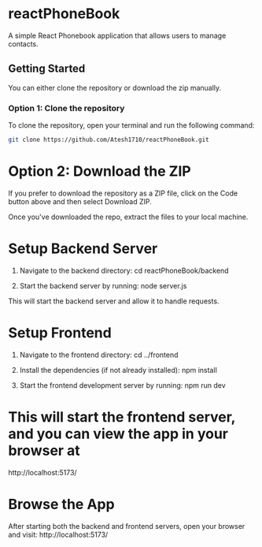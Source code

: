 # reactPhoneBook

A simple React Phonebook application that allows users to manage contacts.

## Getting Started

You can either clone the repository or download the zip manually.

### Option 1: Clone the repository

To clone the repository, open your terminal and run the following command:

```bash
git clone https://github.com/Atesh1710/reactPhoneBook.git
```
# Option 2: Download the ZIP
If you prefer to download the repository as a ZIP file, click on the Code button above and then select Download ZIP.

Once you've downloaded the repo, extract the files to your local machine.

# Setup Backend Server
1. Navigate to the backend directory:
cd reactPhoneBook/backend

2. Start the backend server by running:
node server.js

This will start the backend server and allow it to handle requests.

# Setup Frontend
1. Navigate to the frontend directory:
cd ../frontend

2. Install the dependencies (if not already installed):
npm install

3. Start the frontend development server by running:
npm run dev

# This will start the frontend server, and you can view the app in your browser at
http://localhost:5173/

# Browse the App
After starting both the backend and frontend servers, open your browser and visit:
http://localhost:5173/
